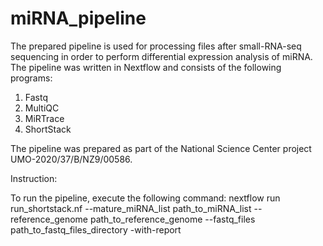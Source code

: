 # miRNA_pipeline

The prepared pipeline is used for processing files after small-RNA-seq sequencing in order to perform differential expression analysis of miRNA. 
The pipeline was written in Nextflow and consists of the following programs:

1. Fastq
2. MultiQC
3. MiRTrace
4. ShortStack

The pipeline was prepared as part of the National Science Center project UMO-2020/37/B/NZ9/00586.

Instruction:

To run the pipeline, execute the following command:
nextflow run run_shortstack.nf --mature_miRNA_list path_to_miRNA_list --reference_genome path_to_reference_genome --fastq_files path_to_fastq_files_directory -with-report
